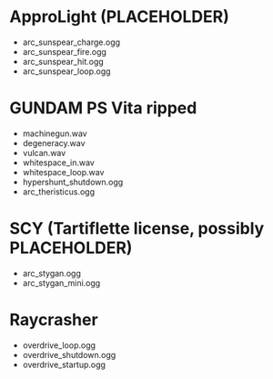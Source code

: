 

# ApproLight (PLACEHOLDER)
- arc_sunspear_charge.ogg
- arc_sunspear_fire.ogg
- arc_sunspear_hit.ogg
- arc_sunspear_loop.ogg

# GUNDAM PS Vita ripped
- machinegun.wav
- degeneracy.wav
- vulcan.wav
- whitespace_in.wav
- whitespace_loop.wav
- hypershunt_shutdown.ogg
- arc_theristicus.ogg

# SCY (Tartiflette license, possibly PLACEHOLDER)
- arc_stygan.ogg
- arc_stygan_mini.ogg

# Raycrasher
- overdrive_loop.ogg
- overdrive_shutdown.ogg
- overdrive_startup.ogg

